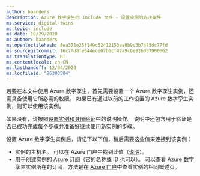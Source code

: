 ```yaml
---
author: baanders
description: Azure 数字孪生的 include 文件 - 设置实例的先决条件
ms.service: digital-twins
ms.topic: include
ms.date: 10/29/2020
ms.author: baanders
ms.openlocfilehash: 8ea371e25f149c52412153aa0b9c3b7475dc77fd
ms.sourcegitcommit: 16c7fd8fe944ece07b6cf42a9c0e82b057900662
ms.translationtype: HT
ms.contentlocale: zh-CN
ms.lasthandoff: 12/04/2020
ms.locfileid: "96303584"
---
```

若要在本文中使用 Azure 数字孪生，首先需要设置一个 Azure 数字孪生实例，还需具备使用它所必需的权限。 如果已有通过以前的工作设置的 Azure 数字孪生实例，则可以使用该实例。

如果没有，请按照[设置实例和身份验证](../articles/digital-twins/how-to-set-up-instance-portal.md)中的说明操作。 说明中还包含用于验证是否已成功完成每个步骤并准备好继续使用新实例的步骤。

设置 Azure 数字孪生实例后，请记下以下值，稍后需要这些值来连接到该实例：
* 实例的主机名。 可以在 Azure 门户中找到此值（[说明](../articles/digital-twins/how-to-set-up-instance-portal.md#verify-success-and-collect-important-values)）。
* 用于创建实例的 Azure 订阅（它的名称或 ID 也可以）。 可以查看 Azure 数字孪生实例所在的订阅，方法是在 [Azure 门户](https://portal.azure.com)中查看实例的相同概述页。
